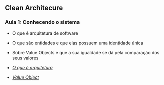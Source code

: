  
## Clean Architecure

### Aula 1: Conhecendo o sistema

- O que é arquitetura de software
- O que são entidades e que elas possuem uma identidade única
- Sobre Value Objects e que a sua igualdade se dá pela comparação dos seus valores


- _[O que é arquitetura](https://dev.to/phprio/o-que-e-arquitetura-17ob)_
- _[Value Object](https://martinfowler.com/bliki/ValueObject.html)_
